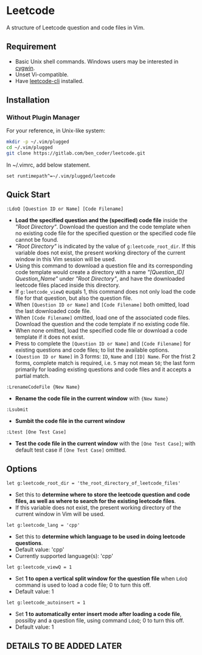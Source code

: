 # Leetcode
A structure of Leetcode question and code files in Vim.

## Requirement
* Basic Unix shell commands. Windows users may be interested in [cygwin][1].
* Unset Vi-compatible.
* Have [leetcode-cli][2] installed.

## Installation
### Without Plugin Manager
For your reference, in Unix-like system:
```bash
mkdir -p ~/.vim/plugged
cd ~/.vim/plugged
git clone https://gitlab.com/ben_coder/leetcode.git
```
In ~/.vimrc, add below statement.
```vim
set runtimepath^=~/.vim/plugged/leetcode
```

## Quick Start
```
:LdoQ [Question ID or Name] [Code Filename]
```
* __Load the specified question and the (specified) code file__ inside the _"Root Directory"_. Download the question and the code template when no existing code file for the specified question or the specified code file cannot be found.
* _"Root Directory"_ is indicated by the value of `g:leetcode_root_dir`. If this variable does not exist, the present working directory of the current window in this Vim session will be used.
* Using this command to download a question file and its corresponding code template would create a directory with a name _"[Question_ID] Question_Name"_ under _"Root Directory"_, and have the downloaded leetcode files placed inside this directory.
* If `g:leetcode_viewQ` euqals 1, this command does not only load the code file for that question, but also the question file.
* When `[Question ID or Name]` and `[Code Filename]` both omitted, load the last downloaded code file.
* When `[Code Filename]` omitted, load one of the associated code files. Download the question and the code template if no existing code file.
* When none omitted, load the specified code file or download a code template if it does not exist.
* Press <Tab> to complete the `[Question ID or Name]` and `[Code Filename]` for existing questions and code files; <C-D> to list the available options.
* `[Question ID or Name]` in 3 forms: `ID`, `Name` and `[ID] Name`. For the frist 2 forms, complete match is required, i.e. `5` may not mean `50`; the last form primarily for loading existing questions and code files and it accepts a partial match.
```
:LrenameCodeFile {New Name}
```
* __Rename the code file in the current window__ with `{New Name}`
```
:Lsubmit
```
* __Sumbit the code file in the current window__
```
:Ltest [One Test Case]
```
* __Test the code file in the current window__ with the `[One Test Case]`; with default test case if `[One Test Case]` omitted.

## Options
```vim
let g:leetcode_root_dir = 'the_root_directory_of_leetcode_files'
```
* Set this to __determine where to store the leetcode question and code files, as well as where to search for the existing leetcode files__.
* If this variable does not exist, the present working directory of the current window in Vim will be used.
```vim
let g:leetcode_lang = 'cpp'
```
* Set this to __determine which language to be used in doing leetcode questions__.
* Default value: 'cpp'
* Currently supported language(s): 'cpp'
```vim
let g:leetcode_viewQ = 1
```
* Set __1 to open a vertical split window for the question file__ when `LdoQ` command is used to load a code file; 0 to turn this off.
* Default value: 1
```vim
let g:leetcode_autoinsert = 1
```
* Set __1 to automatically enter insert mode after loading a code file__, possilby and a question file, using command `LdoQ`; 0 to turn this off.
* Default value: 1


## DETAILS TO BE ADDED LATER


[1]: https://www.cygwin.com/
[2]: https://github.com/leetcode-tools/leetcode-cli/
